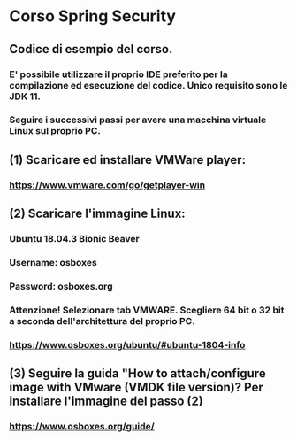 # Corso Spring Security
## Codice di esempio del corso.
### E' possibile utilizzare il proprio IDE preferito per la compilazione ed esecuzione del codice. Unico requisito sono le JDK 11.
### Seguire i successivi passi per avere una macchina virtuale Linux sul proprio PC.

## (1) Scaricare ed installare VMWare player:
### https://www.vmware.com/go/getplayer-win

## (2) Scaricare l'immagine Linux:
### Ubuntu 18.04.3 Bionic Beaver
### Username: osboxes
### Password: osboxes.org
### Attenzione! Selezionare tab VMWARE. Scegliere 64 bit o 32 bit a seconda dell'architettura del proprio PC.
### https://www.osboxes.org/ubuntu/#ubuntu-1804-info

## (3) Seguire la guida "How to attach/configure image with VMware (VMDK file version)? Per installare l'immagine del passo (2) 
### https://www.osboxes.org/guide/